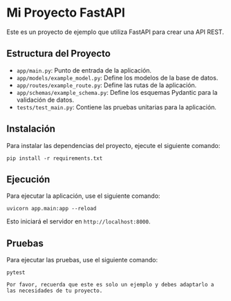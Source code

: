 # Mi Proyecto FastAPI

Este es un proyecto de ejemplo que utiliza FastAPI para crear una API REST.

## Estructura del Proyecto

- `app/main.py`: Punto de entrada de la aplicación.
- `app/models/example_model.py`: Define los modelos de la base de datos.
- `app/routes/example_route.py`: Define las rutas de la aplicación.
- `app/schemas/example_schema.py`: Define los esquemas Pydantic para la validación de datos.
- `tests/test_main.py`: Contiene las pruebas unitarias para la aplicación.

## Instalación

Para instalar las dependencias del proyecto, ejecute el siguiente comando:

```
pip install -r requirements.txt
```

## Ejecución

Para ejecutar la aplicación, use el siguiente comando:

```
uvicorn app.main:app --reload
```

Esto iniciará el servidor en `http://localhost:8000`.

## Pruebas

Para ejecutar las pruebas, use el siguiente comando:

```
pytest
```
```
Por favor, recuerda que este es solo un ejemplo y debes adaptarlo a las necesidades de tu proyecto.